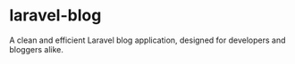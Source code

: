 # laravel-blog
A clean and efficient Laravel blog application, designed for developers and bloggers alike.
